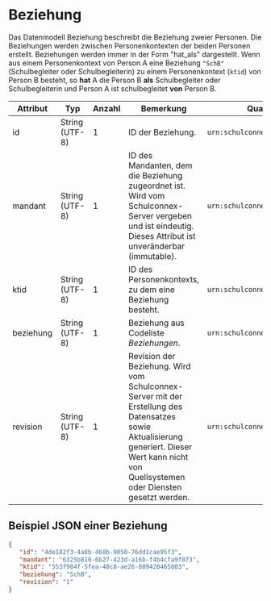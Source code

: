 # Beziehung

Das Datenmodell Beziehung beschreibt die Beziehung zweier Personen. Die Beziehungen werden zwischen Personenkontexten der beiden Personen erstellt. Beziehungen werden immer in der Form "hat_als" dargestellt. Wenn aus einem Personenkontext von Person A eine Beziehung `"SchB"` (Schulbegleiter oder Schulbegleiterin) zu einem Personenkontext (`ktid`) von Person B besteht, so **hat** A die Person B **als** Schulbegleiter oder Schulbegleiterin und Person A ist schulbegleitet **von** Person B.

| Attribut  | Typ            | Anzahl | Bemerkung                                                                                                                                                           | Qualifizierter Name                           |
|-----------|----------------|--------|-------------------------------------------------------------------------------------------------------------------------------------------------------------------|-----------------------------------------------|
| id        | String (UTF-8) | 1      | ID der Beziehung.                                                                                                                                                 | `urn:schulconnex:de:beziehung:id`            |
| mandant   | String (UTF-8) | 1      | ID des Mandanten, dem die Beziehung zugeordnet ist. Wird vom Schulconnex-Server vergeben und ist eindeutig. Dieses Attribut ist unveränderbar (immutable).         | `urn:schulconnex:de:beziehung:mandant`       |
| ktid      | String (UTF-8) | 1      | ID des Personenkontexts, zu dem eine Beziehung besteht.                                                                                                            | `urn:schulconnex:de:beziehung:ktid`          |
| beziehung | String (UTF-8) | 1      | Beziehung aus Codeliste *Beziehungen*.                                                                                                                             | `urn:schulconnex:de:beziehung:beziehung`     |
| revision  | String (UTF-8) | 1      | Revision der Beziehung. Wird vom Schulconnex-Server mit der Erstellung des Datensatzes sowie Aktualisierung generiert. Dieser Wert kann nicht von Quellsystemen oder Diensten gesetzt werden. | `urn:schulconnex:de:beziehung:revision`      |

## Beispiel JSON einer Beziehung

```json
{
   "id": "4de182f3-4a8b-468b-9050-76dd1cae95f3",
   "mandant": "6325b810-6b27-423d-a16b-f4b4cfa9f073",
   "ktid": "553f984f-5fea-48c8-ae26-089420465803",
   "beziehung": "SchB",
   "revision": "1"
}
```
